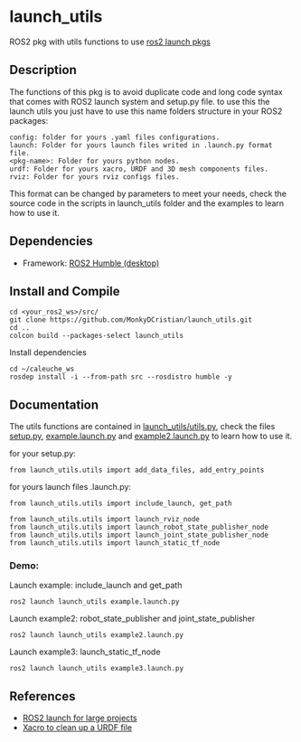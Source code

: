 # launch_utils
ROS2 pkg with utils functions to use [ros2 launch pkgs](https://docs.ros.org/en/humble/Tutorials/Intermediate/Launch/Launch-system.html)

## Description
The functions of this pkg is to avoid duplicate code and long code syntax that comes with ROS2 launch system and setup.py file.
to use this the launch utils you just have to use this name folders structure in your ROS2 packages:
```
config: folder for yours .yaml files configurations.
launch: Folder for yours launch files writed in .launch.py format file.
<pkg-name>: Folder for yours python nodes.
urdf: Folder for yours xacro, URDF and 3D mesh components files.
rviz: Folder for yours rviz configs files.
```
This format can be changed by parameters to meet your needs, check the source code in the scripts in launch_utils folder and the examples to learn how to use it.

## Dependencies
* Framework: [ROS2 Humble (desktop)](https://docs.ros.org/en/humble/Installation/Ubuntu-Install-Debians.html)

## Install and Compile
```
cd <your_ros2_ws>/src/
git clone https://github.com/MonkyDCristian/launch_utils.git
cd ..
colcon build --packages-select launch_utils
```
Install dependencies 
```
cd ~/caleuche_ws
rosdep install -i --from-path src --rosdistro humble -y
```

## Documentation
The utils functions are contained in [launch_utils/utils.py](https://github.com/MonkyDCristian/launch_utils/blob/main/launch_utils/utils.py), check the files [setup.py](https://github.com/MonkyDCristian/launch_utils/blob/main/setup.py), [example.launch.py](https://github.com/MonkyDCristian/launch_utils/blob/main/launch/example.launch.py) and [example2.launch.py](https://github.com/MonkyDCristian/launch_utils/blob/main/launch/example2.launch.py) to learn how to use it.

for your setup.py:
```
from launch_utils.utils import add_data_files, add_entry_points
```

for yours launch files .launch.py:
```
from launch_utils.utils import include_launch, get_path

from launch_utils.utils import launch_rviz_node
from launch_utils.utils import launch_robot_state_publisher_node
from launch_utils.utils import launch_joint_state_publisher_node
from launch_utils.utils import launch_static_tf_node
```

### Demo:

Launch example:  include_launch and get_path
```
ros2 launch launch_utils example.launch.py
```

Launch example2: robot_state_publisher and joint_state_publisher
```
ros2 launch launch_utils example2.launch.py
```

Launch example3: launch_static_tf_node
```
ros2 launch launch_utils example3.launch.py
```

## References 
* [ROS2 launch for large projects](https://docs.ros.org/en/humble/Tutorials/Intermediate/Launch/Using-ROS2-Launch-For-Large-Projects.html)
* [Xacro to clean up a URDF file](https://docs.ros.org/en/humble/Tutorials/Intermediate/URDF/Using-Xacro-to-Clean-Up-a-URDF-File.html)
